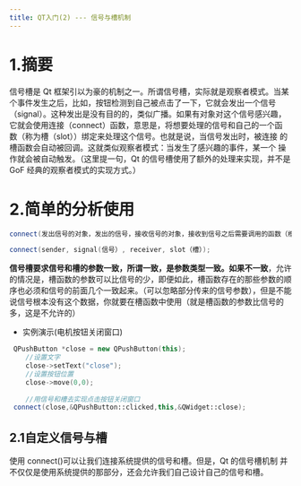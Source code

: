 ```yaml
---
title: QT入门(2) --- 信号与槽机制
---
```


# 1.摘要

  信号槽是 Qt 框架引以为豪的机制之一。所谓信号槽，实际就是观察者模式。当某个事件发生之后，比如，按钮检测到自己被点击了一下，它就会发出一个信号 （signal）。这种发出是没有目的的，类似广播。如果有对象对这个信号感兴趣， 它就会使用连接（connect）函数，意思是，将想要处理的信号和自己的一个函 数（称为槽（slot））绑定来处理这个信号。也就是说，当信号发出时，被连接 的槽函数会自动被回调。这就类似观察者模式：当发生了感兴趣的事件，某一个 操作就会被自动触发。（这里提一句，Qt 的信号槽使用了额外的处理来实现，并不是 GoF 经典的观察者模式的实现方式。）

# 2.简单的分析使用

```c++
connect(发出信号的对象，发出的信号，接收信号的对象，接收到信号之后需要调用的函数（槽函数））

connect(sender, signal(信号）, receiver, slot（槽）);
```

  **信号槽要求信号和槽的参数一致，所谓一致，是参数类型一致。如果不一致**，允许的情况是，槽函数的参数可以比信号的少，即便如此，槽函数存在的那些参数的顺序也必须和信号的前面几个一致起来。（可以忽略部分传来的信号参数），但是不能说信号根本没有这个数据，你就要在槽函数中使用（就是槽函数的参数比信号的多，这是不允许的）

- 实例演示(电机按钮关闭窗口)

```c++
 QPushButton *close = new QPushButton(this);
    //设置文字
    close->setText("close");
    //设置按钮位置
    close->move(0,0);
    
    //用信号和槽去实现点击按钮关闭窗口
 connect(close,&QPushButton::clicked,this,&QWidget::close);
```

##  2.1自定义信号与槽

  使用 connect()可以让我们连接系统提供的信号和槽。但是，Qt 的信号槽机制 并不仅仅是使用系统提供的那部分，还会允许我们自己设计自己的信号和槽。

